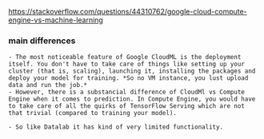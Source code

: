 https://stackoverflow.com/questions/44310762/google-cloud-compute-engine-vs-machine-learning

### main differences

    - The most noticeable feature of Google CloudML is the deployment itself. You don't have to take care of things like setting up your cluster (that is, scaling), launching it, installing the packages and deploy your model for training. *So no VM instance, you lust upload data and run the job.*
    - However, there is a substancial difference of CloudMl vs Compute Engine when it comes to prediction. In Compute Engine, you would have to take care of all the quirks of TensorFlow Serving which are not that trivial (compared to training your model).

    - So like Datalab it has kind of very limited functionality.